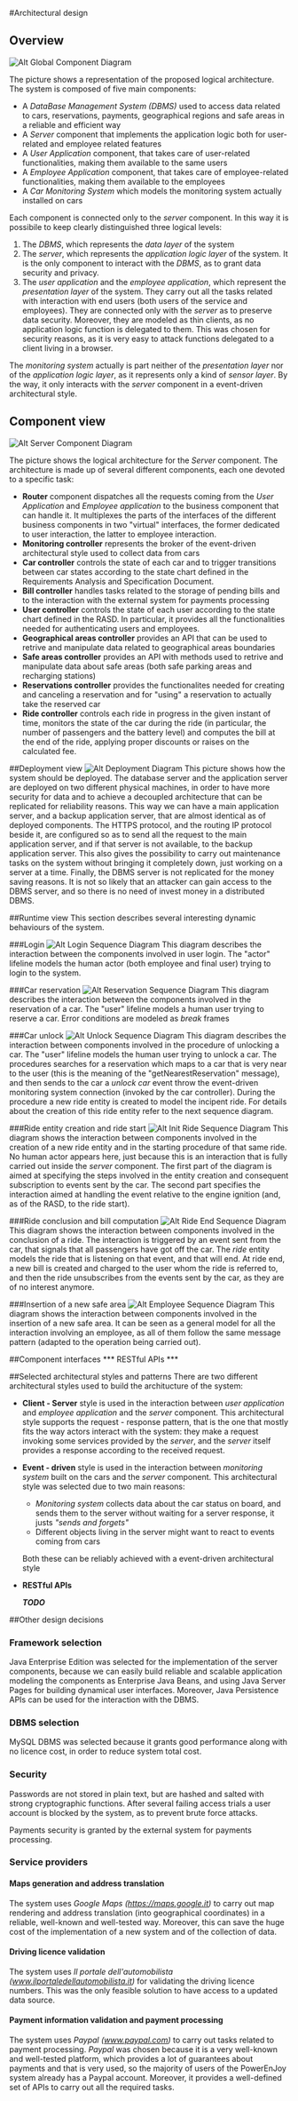 #Architectural design

## Overview

![Alt Global Component Diagram](http://localhost/powerenjoy/DD/images/compdiag.png "Global Component Diagram")

The picture shows a representation of the proposed logical architecture. The system is composed of five main components:

* A _DataBase Management System (DBMS)_ used to access data related to cars, reservations, payments, geographical regions and safe areas in a reliable and efficient way
* A _Server_ component that implements the application logic both for user-related and employee related features
* A _User Application_ component, that takes care of user-related functionalities, making them available to the same users
* A _Employee Application_ component, that takes care of employee-related functionalities, making them available to the employees
* A _Car Monitoring System_ which models the monitoring system actually installed on cars

Each component is connected only to the _server_ component. In this way it is possibile to keep clearly distinguished three logical levels:

1. The _DBMS_, which represents the _data layer_ of the system
2. The _server_, which represents the _application logic layer_ of the system. It is the only component to interact with the _DBMS_, as to grant data security and privacy.
3. The _user application_ and the _employee application_, which represent the _presentation layer_ of the system. They carry out all the tasks related with interaction with end users (both users of the service and employees). They are connected only with the _server_ as to preserve data security. Moreover, they are modeled as thin clients, as no application logic function is delegated to them. This was chosen for security reasons, as it is very easy to attack functions delegated to a client living in a browser.

The _monitoring system_ actually is part neither of the _presentation layer_ nor of the _application logic layer_, as it represents only a kind of _sensor layer_. By the way, it only interacts with the _server_ component in a event-driven architectural style. 

## Component view
![Alt Server Component Diagram](http://localhost/powerenjoy/DD/images/servcomp.svg "Server component  diagram")

The picture shows the logical architecture for the _Server_ component. The architecture is made up of several different components, each one devoted to a specific task:

* __Router__ component dispatches all the requests coming from the _User Application_ and _Employee application_ to the business component that can handle it. It multiplexes the parts of the interfaces of the different business components in two "virtual" interfaces, the former dedicated to user interaction, the latter to employee interaction.
* __Monitoring controller__ represents the broker of the event-driven architectural style used to collect data from cars
* __Car controller__ controls the state of each car and to trigger transitions between car states according to the state chart defined in the Requirements Analysis and Specification Document.
* __Bill controller__ handles tasks related to the storage of pending bills and to the interaction with the external system for payments processing
* __User controller__ controls the state of each user according to the state chart defined in the RASD. In particular, it provides all the functionalities needed for authenticating users and employees.
* __Geographical areas controller__ provides an API that can be used to retrive and manipulate data related to geographical areas boundaries
* __Safe areas controller__ provides an API with methods used to retrive and manipulate data about safe areas (both safe parking areas and recharging stations)
* __Reservations controller__ provides the functionalites needed for creating and canceling a reservation and for "using" a reservation to actually take the reserved car
* __Ride controller__ controls each ride in progress in the given instant of time, monitors the state of the car during the ride (in particular, the number of passengers and the battery level) and computes the bill at the end of the ride, applying proper discounts or raises on the calculated fee.

##Deployment view
![Alt Deployment Diagram](http://localhost/powerenjoy/DD/images/deploy.svg "Deployment Diagram")
This picture shows how the system should be deployed.
The database server and the application server are deployed on two different physical machines, in order to have more security for data and to achieve a decoupled architecture that can be replicated for reliability reasons. This way we can have a main application server, and a backup application server, that are almost identical as of deployed components. The HTTPS protocol, and the routing IP protocol beside it, are configured so as to send all the request to the main application server, and if that server is not available, to the backup application server. This also gives the possibility to carry out maintenance tasks on the system without bringing it completely down, just working on a server at a time. Finally, the DBMS server is not replicated for the money saving reasons. It is not so likely that an attacker can gain access to the DBMS server, and so there is no need of invest money in a distributed DBMS.

##Runtime view
This section describes several interesting dynamic behaviours of the system.

###Login
![Alt Login Sequence Diagram](http://localhost/powerenjoy/DD/images/seq_login.svg "Login Sequence Diagram")
This diagram describes the interaction between the components involved in user login. The "actor" lifeline models the human actor (both employee and final user) trying to login to the system.

###Car reservation
![Alt Reservation Sequence Diagram](http://localhost/powerenjoy/DD/images/seq_reserve.svg "Reservation Sequence Diagram")
This diagram describes the interaction between the components involved in the reservation of a car. The "user" lifeline models a human user trying to reserve a car. Error conditions are modeled as _break_ frames

###Car unlock
![Alt Unlock Sequence Diagram](http://localhost/powerenjoy/DD/images/seq_unlock.svg "Unlock Sequence Diagram")
This diagram describes the interaction between components involved in the procedure of unlocking a car. The "user" lifeline models the human user trying to unlock a car. The procedures searches for a reservation which maps to a car that is very near to the user (this is the meaning of the "getNearestReservation" message), and then sends to the car a *unlock car* event throw the event-driven monitoring system connection (invoked by the car controller). During the procedure a new ride entity is created to model the incipent ride. For details about the creation of this ride entity refer to the next sequence diagram.

###Ride entity creation and ride start
![Alt Init Ride Sequence Diagram](http://localhost/powerenjoy/DD/images/seq_rideinit.svg "Init Ride Sequence Diagram")
This diagram shows the interaction between components involved in the creation of a new ride entity and in the starting procedure of that same ride. No human actor appears here, just because this is an interaction that is fully carried out inside the *server* component. The first part of the diagram is aimed at specifying the steps involved in the entity creation and consequent subscription to events sent by the car. The second part specifies the interaction aimed at handling the event relative to the engine ignition (and, as of the RASD, to the ride start).

###Ride conclusion and bill computation
![Alt Ride End Sequence Diagram](http://localhost/powerenjoy/DD/images/seq_rideend.svg "Ride End Sequence Diagram")
This diagram shows the interaction between components involved in the conclusion of a ride. The interaction is triggered by an event sent from the car, that signals that all passengers have got off the car. The *ride* entity models the ride that is listening on that event, and that will end. At ride end, a new bill is created and charged to the user whom the ride is referred to, and then the ride unsubscribes from the events sent by the car, as they are of no interest anymore.

###Insertion of a new safe area
![Alt Employee Sequence Diagram](http://localhost/powerenjoy/DD/images/seq_employee.svg "Employee Sequence Diagram")
This diagram shows the interaction between components involved in the insertion of a new safe area. It can be seen as a general model for all the interaction involving an employee, as all of them follow the same message pattern (adapted to the operation being carried out).

##Component interfaces
*** RESTful APIs ***

##Selected architectural styles and patterns
There are two different architectural styles used to build the architucture of the system:

* __Client - Server__ style is used in the interaction between _user application_ and _employee application_ and the _server_ component. This architectural style supports the request - response pattern, that is the one that mostly fits the way actors interact with the system: they make a request invoking some services provided by the _server_, and the _server_ itself provides a response according to the received request. 
* __Event - driven__ style is used in the interaction between _monitoring system_ built on the cars and the _server_ component. This architectural style was selected due to two main reasons: 

  + _Monitoring system_ collects data about the car status on board, and sends them to the server without waiting for a server response, it justs _"sends and forgets"_
  + Different objects living in the server might want to react to events coming from cars

  Both these can be reliably achieved with a event-driven architectural style

* __RESTful APIs__ 
  
  ___TODO___ 

##Other design decisions

### Framework selection

  Java Enterprise Edition was selected for the implementation of the server components, because we can easily build reliable and scalable application modeling the components as Enterprise Java Beans, and using Java Server Pages for building dynamical user interfaces. Moreover, Java Persistence APIs can be used for the interaction with the DBMS.

### DBMS selection

  MySQL DBMS was selected because it grants good performance along with no licence cost, in order to reduce system total cost.

### Security
  
  Passwords are not stored in plain text, but are hashed and salted with strong cryptographic functions. After several failing access trials a user account is blocked by the system, as to prevent brute force attacks.


  Payments security is granted by the external system for payments processing.

### Service providers

#### Maps generation and address translation
The system uses _Google Maps (https://maps.google.it)_ to carry out map rendering and address translation (into geographical coordinates) in a reliable, well-known and well-tested way. Moreover, this can save the huge cost of the implementation of a new system and of the collection of data.

#### Driving licence validation
The system uses _Il portale dell'automobilista (www.ilportaledellautomobilista.it)_ for validating the driving licence numbers. This was the only feasible solution to have access to a updated data source.

#### Payment information validation and payment processing
The system uses _Paypal (www.paypal.com)_ to carry out tasks related to payment processing. _Paypal_ was chosen because it is a very well-known and well-tested platform, which provides a lot of guarantees about payments and that is very used, so the majority of users of the PowerEnJoy system already has a Paypal account. Moreover, it provides a well-defined set of APIs to carry out all the required tasks.
